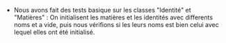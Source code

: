 
- Nous avons fait des tests basique sur les classes "Identité" et "Matières" : 
    On initialisent les matières et les identités avec differents noms et a vide, puis nous vérifions si les leurs noms est bien celui avec lequel elles ont été initialisé.
